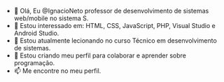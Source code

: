 - 👋 Olá, Eu @IgnacioNeto professor de desenvolvimento de sistemas web/mobile no sistema S.
- 👀 Estou interessado em: HTML, CSS, JavaScript, PHP, Visual Studio e Android Studio. 
- 🌱 Estou atualmente lecionando no curso Técnico em desenvolvimento de sistemas.
- 💞️ Estou criando meu perfil para colaborar e aprender sobre programação.
- 📫 Me encontre no meu perfil.

<!---
IgnacioNeto/IgnacioNeto is a ✨ special ✨ repository because its `README.md` (this file) appears on your GitHub profile.
You can click the Preview link to take a look at your changes.
--->
